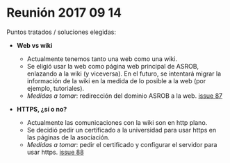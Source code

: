 # Reunión 2017 09 14

Puntos tratados / soluciones elegidas:

* **Web vs wiki**
  * Actualmente tenemos tanto una web como una wiki.
  * Se eligió usar la web como página web principal de ASROB, enlazando a la wiki (y viceversa). En el futuro, se intentará migrar la información de la wiki en la medida de lo posible a la web (por ejemplo, tutoriales).
  * *Medidas a tomar*: redirección del dominio ASROB a la web. [issue 87](https://github.com/asrob-uc3m/actas/issues/87)
  
* **HTTPS, ¿sí o no?**
  * Actualmente las comunicaciones con la wiki son en http plano.
  * Se decidió pedir un certificado a la universidad para usar https en las páginas de la asociación.
  * *Medidas a tomar*: pedir el certificado y configurar el servidor para usar https. [issue 88](https://github.com/asrob-uc3m/actas/issues/88)
